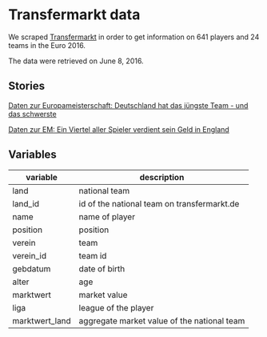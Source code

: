 # Transfermarkt data

We scraped [Transfermarkt](http://www.transfermarkt.de) in order to get information on 641 players and 24 teams in the Euro 2016. 

The data were retrieved on June 8, 2016.

## Stories

[Daten zur Europameisterschaft: Deutschland hat das jüngste Team - und das schwerste](http://www.sueddeutsche.de/sport/em-daten-zur-europameisterschaft-deutschland-hat-das-juengste-team-und-das-schwerste-1.3023890)

[Daten zur EM: Ein Viertel aller Spieler verdient sein Geld in England](http://www.sueddeutsche.de/sport/fussball-em-daten-zur-em-ein-viertel-aller-spieler-verdient-sein-geld-in-england-1.3028223)

## Variables

| variable       | description                                 |
|----------------|---------------------------------------------|
| land           | national team                               |
| land_id        | id of the national team on transfermarkt.de |
| name           | name of player                              |
| position       | position                                    |
| verein         | team                                        |
| verein_id      | team id                                     |
| gebdatum       | date of birth                               |
| alter          | age                                         |
| marktwert      | market value                                |
| liga           | league of the player                        |
| marktwert_land | aggregate market value of the national team |



